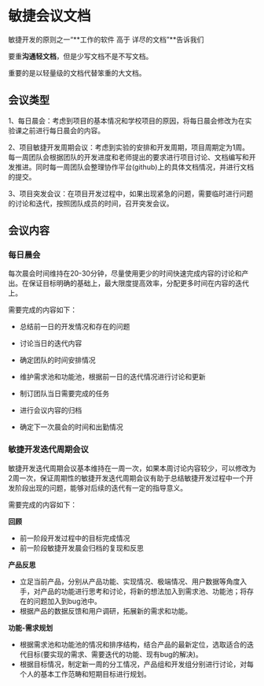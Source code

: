 # 敏捷会议文档

敏捷开发的原则之一“**工作的软件 高于 详尽的文档”**告诉我们

要重**沟通轻文档**，但是少写文档不是不写文档。

重要的是以轻量级的文档代替笨重的大文档。

## 会议类型

1、每日晨会：考虑到项目的基本情况和学校项目的原因，将每日晨会修改为在实验课之前进行每日晨会的内容。

2、项目敏捷开发周期会议：考虑到实验的安排和开发周期，项目周期定为1周。每一周团队会根据团队的开发进度和老师提出的要求进行项目讨论、文档编写和开发推进。同时每一周团队会整理协作平台(github)上的具体文档情况，并进行文档的提交。

3、项目突发会议：在项目开发过程中，如果出现紧急的问题，需要临时进行问题的讨论和迭代，按照团队成员的时间，召开突发会议。

## 会议内容

### 每日晨会

每次晨会时间维持在20-30分钟，尽量使用更少的时间快速完成内容的讨论和产出。在保证目标明确的基础上，最大限度提高效率，分配更多时间在内容的迭代上。

需要完成的内容如下：

+ 总结前一日的开发情况和存在的问题

+ 讨论当日的迭代内容
+ 确定团队的时间安排情况
+ 维护需求池和功能池，根据前一日的迭代情况进行讨论和更新
+ 制订团队当日需要完成的任务
+ 进行会议内容的归档
+ 确定下一次晨会的时间和出勤情况

### 敏捷开发迭代周期会议

敏捷开发迭代周期会议基本维持在一周一次，如果本周讨论内容较少，可以修改为2周一次，保证周期性的敏捷开发迭代周期会议有助于总结敏捷开发过程中一个开发阶段出现的问题，能够对后续的迭代有一定的指导意义。

需要完成的内容如下：

**回顾**

+ 前一阶段开发过程中的目标完成情况
+ 前一阶段敏捷开发晨会归档的复现和反思

**产品反思**

+ 立足当前产品，分别从产品功能、实现情况、极端情况、用户数据等角度入手，对产品的功能进行思考和讨论，将新的想法加入到需求池、功能池；将存在的问题加入到bug池中。
+ 根据产品的数据反馈和用户调研，拓展新的需求和功能。

**功能-需求规划**

+ 根据需求池和功能池的情况和排序结构，结合产品的最新定位，选取适合的迭代目标(要实现的需求、需要迭代的功能、现有bug的解决)。
+ 根据目标情况，制定新一周的分工情况，产品组和开发组分别进行讨论，对每个人的基本工作范畴和短期目标进行规划。

